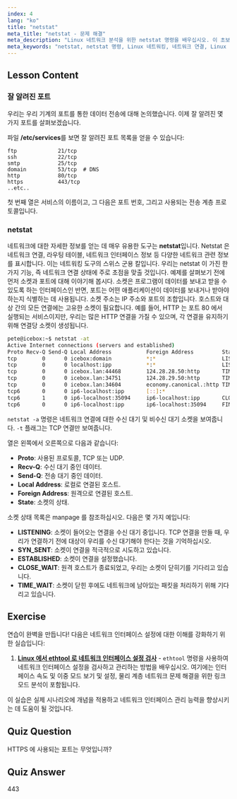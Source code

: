 ```yaml
---
index: 4
lang: "ko"
title: "netstat"
meta_title: "netstat - 문제 해결"
meta_description: "Linux 네트워크 분석을 위한 netstat 명령을 배우십시오. 이 초보자 친화적인 가이드를 통해 네트워크 연결, 포트 및 소켓을 이해하십시오."
meta_keywords: "netstat, netstat 명령, Linux 네트워킹, 네트워크 연결, Linux 튜토리얼, 초보자, 가이드"
---
```


## Lesson Content

### 잘 알려진 포트

우리는 우리 기계의 포트를 통한 데이터 전송에 대해 논의했습니다. 이제 잘 알려진 몇 가지 포트를 살펴보겠습니다.

파일 **/etc/services**를 보면 잘 알려진 포트 목록을 얻을 수 있습니다:

```plaintext
ftp             21/tcp
ssh             22/tcp
smtp            25/tcp
domain          53/tcp  # DNS
http            80/tcp
https           443/tcp
..etc..
```

첫 번째 열은 서비스의 이름이고, 그 다음은 포트 번호, 그리고 사용되는 전송 계층 프로토콜입니다.

### netstat

네트워크에 대한 자세한 정보를 얻는 데 매우 유용한 도구는 **netstat**입니다. Netstat 은 네트워크 연결, 라우팅 테이블, 네트워크 인터페이스 정보 등 다양한 네트워크 관련 정보를 표시합니다. 이는 네트워킹 도구의 스위스 군용 칼입니다. 우리는 netstat 이 가진 한 가지 기능, 즉 네트워크 연결 상태에 주로 초점을 맞출 것입니다. 예제를 살펴보기 전에 먼저 소켓과 포트에 대해 이야기해 봅시다. 소켓은 프로그램이 데이터를 보내고 받을 수 있도록 하는 인터페이스인 반면, 포트는 어떤 애플리케이션이 데이터를 보내거나 받아야 하는지 식별하는 데 사용됩니다. 소켓 주소는 IP 주소와 포트의 조합입니다. 호스트와 대상 간의 모든 연결에는 고유한 소켓이 필요합니다. 예를 들어, HTTP 는 포트 80 에서 실행되는 서비스이지만, 우리는 많은 HTTP 연결을 가질 수 있으며, 각 연결을 유지하기 위해 연결당 소켓이 생성됩니다.

```bash
pete@icebox:~$ netstat -at
Active Internet connections (servers and established)
Proto Recv-Q Send-Q Local Address           Foreign Address         State
tcp        0      0 icebox:domain           *:*                     LISTEN
tcp        0      0 localhost:ipp           *:*                     LISTEN
tcp        0      0 icebox.lan:44468        124.28.28.50:http       TIME_WAIT
tcp        0      0 icebox.lan:34751        124.28.29.50:http       TIME_WAIT
tcp        0      0 icebox.lan:34604        economy.canonical.:http TIME_WAIT
tcp6       0      0 ip6-localhost:ipp       [::]:*                     LISTEN
tcp6       1      0 ip6-localhost:35094     ip6-localhost:ipp       CLOSE_WAIT
tcp6       0      0 ip6-localhost:ipp       ip6-localhost:35094     FIN_WAIT2
```

`netstat -a` 명령은 네트워크 연결에 대한 수신 대기 및 비수신 대기 소켓을 보여줍니다. `-t` 플래그는 TCP 연결만 보여줍니다.

열은 왼쪽에서 오른쪽으로 다음과 같습니다:

- **Proto**: 사용된 프로토콜, TCP 또는 UDP.
- **Recv-Q**: 수신 대기 중인 데이터.
- **Send-Q**: 전송 대기 중인 데이터.
- **Local Address**: 로컬로 연결된 호스트.
- **Foreign Address**: 원격으로 연결된 호스트.
- **State**: 소켓의 상태.

소켓 상태 목록은 manpage 를 참조하십시오. 다음은 몇 가지 예입니다:

- **LISTENING**: 소켓이 들어오는 연결을 수신 대기 중입니다. TCP 연결을 만들 때, 우리가 연결하기 전에 대상이 우리를 수신 대기해야 한다는 것을 기억하십시오.
- **SYN_SENT**: 소켓이 연결을 적극적으로 시도하고 있습니다.
- **ESTABLISHED**: 소켓이 연결을 설정했습니다.
- **CLOSE_WAIT**: 원격 호스트가 종료되었고, 우리는 소켓이 닫히기를 기다리고 있습니다.
- **TIME_WAIT**: 소켓이 닫힌 후에도 네트워크에 남아있는 패킷을 처리하기 위해 기다리고 있습니다.

## Exercise

연습이 완벽을 만듭니다! 다음은 네트워크 인터페이스 설정에 대한 이해를 강화하기 위한 실습입니다:

1. **[Linux 에서 ethtool 로 네트워크 인터페이스 설정 검사](https://labex.io/ko/labs/linux-examine-network-interface-settings-with-ethtool-in-linux-592759)** - `ethtool` 명령을 사용하여 네트워크 인터페이스 설정을 검사하고 관리하는 방법을 배우십시오. 여기에는 인터페이스 속도 및 이중 모드 보기 및 설정, 물리 계층 네트워크 문제 해결을 위한 링크 모드 분석이 포함됩니다.

이 실습은 실제 시나리오에 개념을 적용하고 네트워크 인터페이스 관리 능력을 향상시키는 데 도움이 될 것입니다.

## Quiz Question

HTTPS 에 사용되는 포트는 무엇입니까?

## Quiz Answer

443
